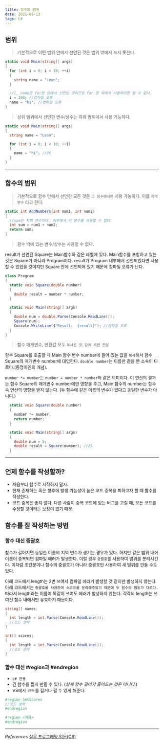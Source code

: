```yaml
---
title: 함수의 범위
date: 2021-06-13
tags: C#
---
```


## 범위

> 기본적으로 어떤 범위 안에서 선언된 것은 범위 밖에서 쓰지 못한다.

```c#
static void Main(string[] args)
{
  for (int i = 0; i < 10; ++i)
  {
    string name = "Leon";
  }

  //i, name은 for문 안에서 선언된 것이므로 for 문 밖에서 사용하려면 쓸 수 없다.
  i = 200; //컴파일 오류
  name = "hi"; //컴파일 오류
}
```

> 상위 범위에서 선언한 변수/상수는 하위 범위에서 사용 가능하다.

```c#
static void Main(string[] args)
{
  string name = "Leon";

  for (int i = 0; i < 10; ++i)
  {
    name = "hi"; //OK
  }
}
```

---

## 함수의 범위

> 기본적으로 함수 안에서 선언한 모든 것은 `그 함수에서만` 사용 가능하다. 이를 `지역 변수` 라고 한다.

```c#
static int AddNumbers(int num1, int num2)
{
  //sum은 지역 변수이다. 외부에서 이 변수를 사용할 수 없다.
  int sum = num1 + num2;
  return sum;
}
```

> 함수 밖에 있는 변수/상수는 사용할 수 없다.

result가 선언된 Square는 Main함수와 같은 레벨에 있다. Main함수를 포함하고 있는 것은 Square가 아니라 Program이다. result가 Program 내부에서 선언되었다면 사용할 수 있었을 것이지만 Square 안에 선언되어 있기 때문에 컴파일 오류가 난다.

```c#
class Program
{
  static void Square(double number)
  {
    double result = number * number;
  }

  static void Main(string[] args)
  {
    double num = double.Parse(Console.ReadLine());
    Square(num);
    Console.WriteLine($"Result:  {result}"); //컴파일 오류
  }
}

```

> 함수 매개변수, 반환값 모두 `복사된 것`. `값에 의한 전달`

함수 Square를 호출할 때 Main 함수 변수 number에 들어 있는 값을 `복사`해서 함수 Square의 매개변수 number에 대입한다. `double number`는 이름만 같을 뿐 소속이 다르다.(동명이인의 개념).

`number *= number`는 `number = number * number`와 같은 의미이다. 이 연산의 결과는 함수 Square의 매개변수 number에만 영향을 주고, Main 함수의 number는 함수 속 연산의 영향을 받지 않는다. (두 함수에 같은 이름의 변수가 있다고 동일한 변수가 아니다.)

```c#
  static void Square(double number)
  {
    number *= number;
    return number;
  }

  static void Main(string[] args)
  {
    double num = 5;
    double result = Square(number); //25
  }
```

---

## 언제 함수를 작성할까?

- 처음부터 함수로 시작하지 말자.
- 현재 존재하는 혹은 향후에 발생 가능성이 높은 코드 중복을 피하고자 할 때 함수를 작성한다.
- 코드 중복은 좋지 않다. 다른 사람이 중복 코드에 있는 버그를 고칠 때, 모든 코드를 수정할 것이라는 보장이 없기 때문.

## 함수를 잘 작성하는 방법

### 함수 대신 중괄호

함수가 길어지면 동일한 이름의 지역 변수가 생기는 경우가 있다. 하지만 같은 범위 내에 이름이 중복되면 컴파일 에러가 발생한다. 이럴 경우 `중괄호`를 사용하여 범위를 분리시킨다. 이처럼 조건문이나 함수의 중괄호가 아니라 중괄호만 사용하여 새 범위를 만들 수도 있다.

아래 코드에서 length는 2번 쓰여서 컴파일 에러가 발생할 것 같지만 발생하지 않는다. 아래 코드에서는 `중괄호를 사용하여 스코프를 분리해주었기 때문에 두 함수의 범위가 다르다.` 따라서 length라는 이름이 똑같이 쓰여도 에러가 발생하지 않는다. 각각의 length는 쓰여진 함수 내에서만 유효하기 때문이다.

```c#
string[] names;
{
  int length = int.Parse(Console.ReadLine());
  //코드 생략
}

int[] scores;
{
  int length = int.Parse(Console.ReadLine());
  //코드 생략
}
```

### 함수 대신 #region과 #endregion

- `c# 전용`
- 긴 함수를 짧게 만들 수 있다. (_실제 함수 길이가 줄어드는 것은 아니다._)
- VS에서 코드를 접거나 펼 수 있게 해준다.

```c#
#region GetScores
//코드 생략
#endregion
```

```c#
#region <이름>
#endregion
```

---

_References_
[실무 프로그래밍 입문(C#)](https://www.udemy.com/share/101tfkAEYTcVxXTXQJ/)
